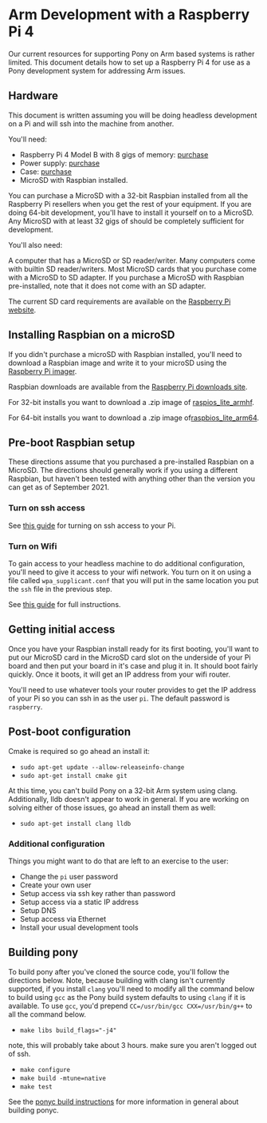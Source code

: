 # Arm Development with a Raspberry Pi 4

Our current resources for supporting Pony on Arm based systems is rather limited. This document details how to set up a Raspberry Pi 4 for use as a
Pony development system for addressing Arm issues.

## Hardware

This document is written assuming you will be doing headless development on a Pi and will ssh into the machine from another.

You'll need:

- Raspberry Pi 4 Model B with 8 gigs of memory: [purchase](https://www.raspberrypi.org/products/raspberry-pi-4-model-b/?variant=raspberry-pi-4-model-b-8gb)
- Power supply: [purchase](https://www.raspberrypi.org/products/type-c-power-supply/)
- Case: [purchase](https://www.raspberrypi.org/products/raspberry-pi-4-case/)
- MicroSD with Raspbian installed.

You can purchase a MicroSD with a 32-bit Raspbian installed from all the Raspberry Pi resellers when you get the rest of your equipment. If you are doing 64-bit development, you'll have to install it yourself on to a MicroSD. Any MicroSD with at least 32 gigs of should be completely sufficient for development.

You'll also need:

A computer that has a MicroSD or SD reader/writer. Many computers come with builtin SD reader/writers. Most MicroSD cards that you purchase come with a MicroSD to SD adapter. If you purchase a MicroSD with Raspbian pre-installed, note that it does not come with an SD adapter.

The current SD card requirements are available on the [Raspberry Pi website](https://www.raspberrypi.org/documentation/computers/getting-started.html#sd-cards).

## Installing Raspbian on a microSD

If you didn't purchase a microSD with Raspbian installed, you'll need to download a Raspbian image and write it to your microSD using the [Raspberry Pi imager](https://www.raspberrypi.org/software/).

Raspbian downloads are available from the [Raspberry Pi downloads site](https://downloads.raspberrypi.org/).

For 32-bit installs you want to download a .zip image of [raspios_lite_armhf](https://downloads.raspberrypi.org/raspios_armhf/).

For 64-bit installs you want to download a .zip image of[raspbios_lite_arm64](https://downloads.raspberrypi.org/raspios_arm64/).

## Pre-boot Raspbian setup

These directions assume that you purchased a pre-installed Raspbian on a MicroSD. The directions should generally work if you using a different Raspbian, but haven't been tested with anything other than the version you can get as of September 2021.

### Turn on ssh access

See [this guide](https://phoenixnap.com/kb/enable-ssh-raspberry-pi) for turning on ssh access to your Pi.

### Turn on Wifi

To gain access to your headless machine to do additional configuration, you'll need to give it access to your wifi network. You turn on it on using a file called `wpa_supplicant.conf` that you will put in the same location you put the `ssh` file in the previous step.

See [this guide](https://www.raspberrypi-spy.co.uk/2017/04/manually-setting-up-pi-wifi-using-wpa_supplicant-conf/) for full instructions.

## Getting initial access

Once you have your Raspbian install ready for its first booting, you'll want to put our MicroSD card in the MicroSD card slot on the underside of your Pi board and then put your board in it's case and plug it in. It should boot fairly quickly. Once it boots, it will get an IP address from your wifi router.

You'll need to use whatever tools your router provides to get the IP address of your Pi so you can ssh in as the user `pi`. The default password is `raspberry`.

## Post-boot configuration

Cmake is required so go ahead an install it:

- `sudo apt-get update --allow-releaseinfo-change`
- `sudo apt-get install cmake git`

At this time, you can't build Pony on a 32-bit Arm system using clang. Additionally, lldb doesn't appear to work in general. If you are working on solving either of those issues, go ahead an install them as well:

- `sudo apt-get install clang lldb`

### Additional configuration

Things you might want to do that are left to an exercise to the user:

- Change the `pi` user password
- Create your own user
- Setup access via ssh key rather than password
- Setup access via a static IP address
- Setup DNS
- Setup access via Ethernet
- Install your usual development tools

## Building pony

To build pony after you've cloned the source code, you'll follow the directions below. Note, because building with clang isn't currently supported, if you install `clang` you'll need to modify all the command below to build using `gcc` as the Pony build system defaults to using `clang` if it is available. To use `gcc`, you'd prepend `CC=/usr/bin/gcc CXX=/usr/bin/g++` to all the command below.

- `make libs build_flags="-j4"`

note, this will probably take about 3 hours. make sure you aren't logged out of ssh.

- `make configure`
- `make build -mtune=native`
- `make test`

See the [ponyc build instructions](https://github.com/ponylang/ponyc/blob/main/BUILD.md) for more information in general about building ponyc.
